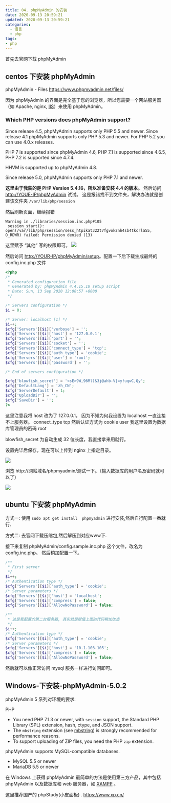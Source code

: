```yaml
---
title: 04. phpMyAdmin 的安装
date: 2020-09-13 20:59:21
updated: 2020-09-13 20:59:21
categories:
  - 语言
  - php
tags:
- php
---
```


首先去官网下载 phpMyAdmin

## centos 下安装 phpMyAdmin

phpMyAdmin - Files
<https://www.phpmyadmin.net/files/>

因为 phpMyAdmin 的界面是完全基于您的浏览器，所以您需要一个网站服务器（如 Apache, nginx, [IIS](https://docs.phpmyadmin.net/zh_CN/latest/glossary.html#term-iis)）来使用 phpMyAdmin。

### Which PHP versions does phpMyAdmin support?[](#which-php-versions-does-phpmyadmin-support "Permalink to this headline")

Since release 4.5, phpMyAdmin supports only PHP 5.5 and newer. Since release 4.1 phpMyAdmin supports only PHP 5.3 and newer. For PHP 5.2 you can use 4.0.x releases.

PHP 7 is supported since phpMyAdmin 4.6, PHP 7.1 is supported since 4.6.5, PHP 7.2 is supported since 4.7.4.

HHVM is supported up to phpMyAdmin 4.8.

Since release 5.0, phpMyAdmin supports only PHP 7.1 and newer.

**这里由于我装的是 PHP Version 5.4.16，所以准备安装 4.4 的版本。**
然后访问 <http://YOUE-IP/phpMyAdmin> 试试。
这是报错找不到文件夹，解决办法就是创建该文件夹 `/var/lib/php/session`

<!-- more -->

然后刷新页面，继续报错

```text
Warning in ./libraries/session.inc.php#105
 session_start(): open(/var/lib/php/session/sess_htpikat322t7fgvok2nh4sb4tkcrla55, O_RDWR) failed: Permission denied (13)
```

这里赋予 “其他” 写的权限即可。
![](https://upload-images.jianshu.io/upload_images/1662509-e4ef74ba83e2814b.png?imageMogr2/auto-orient/strip%7CimageView2/2/w/1240)

然后访问 <http://YOUR-IP/phpMyAdmin/setup>。配置一下后下载生成最终的 config.inc.php 文件

```php
<?php
/*
 * Generated configuration file
 * Generated by: phpMyAdmin 4.4.15.10 setup script
 * Date: Sun, 13 Sep 2020 12:00:57 +0000
 */

/* Servers configuration */
$i = 0;

/* Server: localhost [1] */
$i++;
$cfg['Servers'][$i]['verbose'] = '';
$cfg['Servers'][$i]['host'] = '127.0.0.1';
$cfg['Servers'][$i]['port'] = '';
$cfg['Servers'][$i]['socket'] = '';
$cfg['Servers'][$i]['connect_type'] = 'tcp';
$cfg['Servers'][$i]['auth_type'] = 'cookie';
$cfg['Servers'][$i]['user'] = 'root';
$cfg['Servers'][$i]['password'] = '';

/* End of servers configuration */

$cfg['blowfish_secret'] = '<sE>9W,96Ml)&3j@ahb-V|=y!uqwC,Qy';
$cfg['DefaultLang'] = 'zh_CN';
$cfg['ServerDefault'] = 1;
$cfg['UploadDir'] = '';
$cfg['SaveDir'] = '';
?>
```

这里注意我将 host 改为了 127.0.0.1， 因为不知为何我设置为 localhost 一直连接不上服务器。
connect_type tcp
然后认证方式为 cookie
user 我这里设置为数据库管理员的密码 root

blowfish_secret 为自动生成 32 位长度，我直接拿来用就行。

设置完毕后保存，现在可以上传到 nginx 上指定目录。

![](https://upload-images.jianshu.io/upload_images/1662509-4a96a34f81989272.png?imageMogr2/auto-orient/strip%7CimageView2/2/w/1240)

浏览 http://网站域名/phpmyadmin/测试一下。（输入数据库的用户名及密码就可以了）

![](https://upload-images.jianshu.io/upload_images/1662509-9b3370a6aef26371.png?imageMogr2/auto-orient/strip%7CimageView2/2/w/1240)

## ubuntu 下安装 phpMyAdmin

方式一: 使用 `sudo apt get install  phpmyadmin` 进行安装,然后自行配置一番就行.

方式二: 去官网下载压缩包,然后解压到对应www下.

接下来复制 phpMyAdmin/config.sample.inc.php 这个文件，改名为 config.inc.php。 然后稍加配置一下。

```php
/**
 * First server
 */
$i++;
/* Authentication type */
$cfg['Servers'][$i]['auth_type'] = 'cookie';
/* Server parameters */
$cfg['Servers'][$i]['host'] = 'localhost';
$cfg['Servers'][$i]['compress'] = false;
$cfg['Servers'][$i]['AllowNoPassword'] = false;

/**
 * 这是我配置的第二台服务器, 其实就是赋值上面的代码稍加改造
 */
$i++;
/* Authentication type */
$cfg['Servers'][$i]['auth_type'] = 'cookie';
/* Server parameters */
$cfg['Servers'][$i]['host'] = '10.1.103.105';
$cfg['Servers'][$i]['compress'] = false;
$cfg['Servers'][$i]['AllowNoPassword'] = false;
```

然后就可以像正常访问 mysql 服务一样进行访问即可。

## Windows-下安装-phpMyAdmin-5.0.2

phpMyAdmin 5 系列对环境的要求:

PHP

* You need PHP 7.1.3 or newer, with `session` support, the Standard PHP Library (SPL) extension, hash, ctype, and JSON support.
* The `mbstring` extension (see [mbstring](glossary.html#term-mbstring)) is strongly recommended for performance reasons.
* To support uploading of ZIP files, you need the PHP `zip` extension.

phpMyAdmin supports MySQL-compatible databases.

* MySQL 5.5 or newer
* MariaDB 5.5 or newer

在 Windows 上获得 phpMyAdmin 最简单的方法是使用第三方产品，其中包括 phpMyAdmin 以及数据库和 web 服务器，如 [XAMPP](https://www.apachefriends.org/index.html) 。

这里推荐国产的 phpStudy(小皮面板) .
<https://www.xp.cn/>
